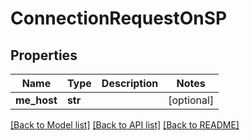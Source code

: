 # ConnectionRequestOnSP

## Properties
Name | Type | Description | Notes
------------ | ------------- | ------------- | -------------
**me_host** | **str** |  | [optional] 

[[Back to Model list]](../README.md#documentation-for-models) [[Back to API list]](../README.md#documentation-for-api-endpoints) [[Back to README]](../README.md)


